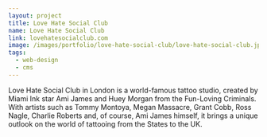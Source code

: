 ```yaml
---
layout: project
title: Love Hate Social Club
name: Love Hate Social Club
link: lovehatesocialclub.com
image: /images/portfolio/love-hate-social-club/love-hate-social-club.jpg
tags:
  - web-design
  - cms
---
```


Love Hate Social Club in London is a world-famous tattoo studio, created by Miami Ink star Ami James and Huey Morgan from the Fun-Loving Criminals. With artists such as Tommy Montoya, Megan Massacre, Grant Cobb, Ross Nagle, Charlie Roberts and, of course, Ami James himself, it brings a unique outlook on the world of tattooing from the States to the UK.
